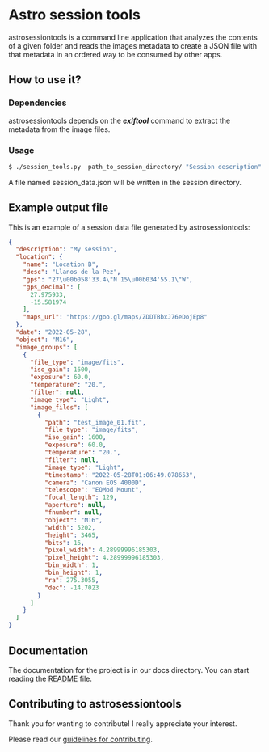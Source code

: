 # Astro session tools

astrosessiontools is a command line application that analyzes the contents of a
given folder and reads the images metadata to create a JSON
file with that metadata in an ordered way to be consumed by other apps.

## How to use it?

### Dependencies

astrosessiontools depends on the ***exiftool*** command to extract the metadata from
the image files.

### Usage

```bash
$ ./session_tools.py  path_to_session_directory/ "Session description" "Session location"
```

A file named session_data.json will be written in the session directory.

## Example output file

This is an example of a session data file generated by astrosessiontools:

```json
{
  "description": "My session",
  "location": {
    "name": "Location B",
    "desc": "Llanos de la Pez",
    "gps": "27\u00b058'33.4\"N 15\u00b034'55.1\"W",
    "gps_decimal": [
      27.975933,
      -15.581974
    ],
    "maps_url": "https://goo.gl/maps/ZDDTBbxJ76eDojEp8"
  },
  "date": "2022-05-28",
  "object": "M16",
  "image_groups": [
    {
      "file_type": "image/fits",
      "iso_gain": 1600,
      "exposure": 60.0,
      "temperature": "20.",
      "filter": null,
      "image_type": "Light",
      "image_files": [
        {
          "path": "test_image_01.fit",
          "file_type": "image/fits",
          "iso_gain": 1600,
          "exposure": 60.0,
          "temperature": "20.",
          "filter": null,
          "image_type": "Light",
          "timestamp": "2022-05-28T01:06:49.078653",
          "camera": "Canon EOS 4000D",
          "telescope": "EQMod Mount",
          "focal_length": 129,
          "aperture": null,
          "fnumber": null,
          "object": "M16",
          "width": 5202,
          "height": 3465,
          "bits": 16,
          "pixel_width": 4.28999996185303,
          "pixel_height": 4.28999996185303,
          "bin_width": 1,
          "bin_height": 1,
          "ra": 275.3055,
          "dec": -14.7023
        }
      ]
    }
  ]
}
```

## Documentation

The documentation for the project is in our docs directory. You can start reading the [README](docs/README.md) file.

## Contributing to astrosessiontools

Thank you for wanting to contribute! I really appreciate your interest.

Please read our [guidelines for contributing](docs/contributing.md).